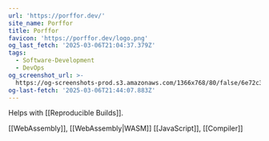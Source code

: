 ```yaml
---
url: 'https://porffor.dev/'
site_name: Porffor
title: Porffor
favicon: 'https://porffor.dev/logo.png'
og_last_fetch: '2025-03-06T21:04:37.379Z'
tags:
  - Software-Development
  - DevOps
og_screenshot_url: >-
  https://og-screenshots-prod.s3.amazonaws.com/1366x768/80/false/6e72c3d959b2de62eca1b9712d24dd4b1eb417270f70678c9f419bf640224bc0.jpeg
og-last-fetch: '2025-03-06T21:44:07.883Z'
---
```

Helps with [[Reproducible Builds]]. 

[[WebAssembly]], [[WebAssembly|WASM]]
[[JavaScript]], [[Compiler]]


